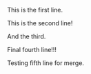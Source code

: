 This is the first line.

This is the second line!

And the third.

Final fourth line!!!

Testing fifth line for merge.
